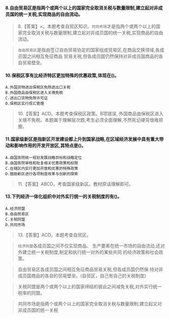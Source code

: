 
#### 8.自由贸易区是指两个或两个以上的国家完全取消关税与数量限制,建立起对非成员国的统一关税,实现商品的自由流动。
>   8.【答案】×。本题考查自贸区知识。`共同市场`才是指两个或两个以上的国
    家完全取消关税与数量限制,建立起对非成员国的统一关税,实现商品的自由流动。
    
>   `自由贸易区`是指由签订自由贸易协定的国家组成贸易区,在商品交换领域,各成员国之间相互免征商品
    贸易关税,但各成员国仍然保持对非成员国商品的各自贸易壁垒。

#### 10.保税区享有比经济特区更加特殊的优惠政策,体现在()。
    A.外国货物进出保税区免除进出口关税
    B.外国商品由保税区进入关境免税
    C.进出口货物免除许可证
    D.保税区实行现汇管理
>   10.【答案】ACD。本题考查保税区政策。B项错误,
外国商品由保税区进入关境不免税。本题属于理解层次题,考生必须全面理解,不然死记硬背很难把握。

#### 11.国家级新区是指新区开发建设都上升到国家战略,在区域经济发展中具有重大带动和影响作用的开发开放区,其特点是()。
    A.由国务院统一规划发展战略目标和战略定位
    B.由国务院审核和批复相关优惠政策和权限
    C.在辖区内实行更加开放和优惠的特殊政策
    D.鼓励新区进行各项制度改革与创新的探索
>   11.【答案】ABCD。考查国家级新区。教材原话理解即可。


#### 13.下列经济一体化组织中对外实行统一的关税制度的有()。
    A.经济同盟
    B.自由贸易区
    C.关税同盟
    D.共同市场
>   13.【答案】ACD。本题考查自贸区。

>   `经济同盟`各成员国之间不仅实现商品、
    生产要素在统一市场的自由流动,还对外建立统一关税制度,制定和执行统一对外的某些共同
    的经济政策和社会政策。
    
>   自由贸易区各成员国之间相互免征商品贸易关税,但各成员国仍然保
    持对非成员国商品的各自的贸易壁垒。(自贸区，自己有自己的关税制度)
    
>   关税同盟是两个或两个以上的国家缔结的彼此之间减免关税,对外实行统一税率的同盟。

>   共同市场是指两个或两个以上的国家完全取消关税与数量限制,建立起又对非成员国的统一关税


















